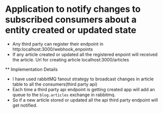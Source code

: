 # Application to notify changes to subscribed consumers about a entity created or updated state

* Any third party can register their endpoint in http:localhost:3000/webhook_enpoints
* If any article created or updated all the registered enpoint will received the article. Url for creating article localhost:3000/articles

** Implementation Details
* I have used rabbitMQ fanout strategy to broadcast changes in article table to all the consumers(third party api)
* Each time a third party api endpoint is getting created app will add an queue to the `blog.articles` exchange in rabbitmq.
* So if a new article stored or updated all the api third party endpoint will get notified.
  
